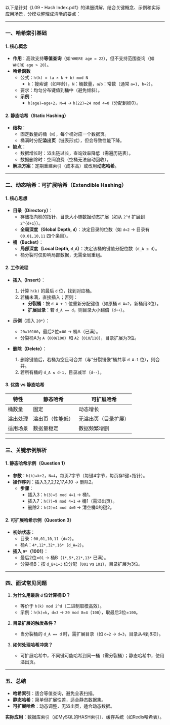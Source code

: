 以下是针对《L09 - Hash Index.pdf》的详细讲解，结合关键概念、示例和实际应用场景，分模块整理成清晰的要点：

---

### **一、哈希索引基础**
#### **1. 核心概念**
- **作用**：高效支持**等值查询**（如 `WHERE age = 22`），但不支持范围查询（如 `WHERE age > 20`）。
- **哈希函数**  
  - 公式：`h(k) = (a × k + b) mod N`  
    - `k`：搜索键（如年龄），`N`：桶数量，`a`/`b`：常数（通常 `a=1, b=2`）。  
  - 要求：均匀分布键值到桶中（避免倾斜）。  
  - **示例**：  
    - `h(age)=age+2`，`N=4` → `h(22)=24 mod 4=0`（分配到桶0）。

#### **2. 静态哈希（Static Hashing）**
- **结构**：  
  - 固定数量的桶（`N`），每个桶对应一个数据页。  
  - 桶满时分配**溢出页**（链表形式），但会导致性能下降。  
- **缺点**：  
  - 数据增长时：溢出链过长，查询效率降低（需遍历链表）。  
  - 数据删除时：空间浪费（空桶无法自动回收）。  
- **解决方案**：定期重建索引（成本高）或改用**动态哈希**。

---

### **二、动态哈希：可扩展哈希（Extendible Hashing）**
#### **1. 核心思想**
- **目录（Directory）**：  
  - 存储指向桶的指针，目录大小随数据动态扩展（如从 `2^d` 扩展到 `2^{d+1}`）。  
  - **全局深度（Global Depth, `d`）**：决定目录的位数（如 `d=2` → 目录有 `00,01,10,11` 四个条目）。  
- **桶（Bucket）**：  
  - **局部深度（Local Depth, `d_A`）**：决定该桶的键值分配位数（`d_A ≤ d`）。  
  - 桶分裂时仅影响局部数据，无需全局重组。

#### **2. 工作流程**
- **插入（Insert）**：  
  1. 计算 `h(k)` 的最后 `d` 位，找到对应桶。  
  2. 若桶未满，直接插入；否则：  
     - **分裂桶**：按 `d_A + 1` 位重新分配键值（如原桶 `d_A=2`，新桶用3位）。  
     - **扩展目录**：若 `d_A == d`，则目录大小翻倍（`d++`）。  
- **示例**（插入 `20*`）：  
  - `20=10100`，最后2位=`00` → 桶A（已满）。  
  - 分裂桶A为 `A`（`000`/`100`）和 `A2`（`010`/`110`），目录扩展为3位。

- **删除（Delete）**：  
  1. 删除键值后，若桶为空且可合并（与“分裂镜像”桶共享 `d_A-1` 位），则合并。  
  2. 若所有桶的 `d_A ≤ d-1`，目录减半（`d--`）。

#### **3. 优势 vs 静态哈希**
| **特性**               | **静态哈希**               | **可扩展哈希**               |
|------------------------|--------------------------|----------------------------|
| 桶数量                 | 固定                     | 动态增长                   |
| 溢出处理               | 溢出页（性能低）          | 无溢出页（目录扩展）        |
| 适用场景               | 数据量稳定               | 数据频繁增删               |

---

### **三、关键示例解析**
#### **1. 静态哈希示例（Question 1）**
- **参数**：`h(k)=k+2`，`N=4`，每页7字节（每键4字节，每页存1键+指针）。  
- **操作序列**：插入3,7,2,12,17,4,10 → 删除2。  
  - **步骤**：  
    - 插入3：`h(3)=5 mod 4=1` → 桶1。  
    - 插入7：`h(7)=9 mod 4=1` → 桶1（需溢出页）。  
    - 删除2：`h(2)=4 mod 4=0` → 清空桶0的键2。

#### **2. 可扩展哈希示例（Question 3）**
- **初始状态**：  
  - 目录：`00,01,10,11`（`d=2`）。  
  - 桶A：`4*,12*,32*,16*`（`d_A=2`）。  
- **插入 `9*`（1001）**：  
  - 最后2位=`01` → 桶B（`1*,5*,21*,13*` 已满）。  
  - 分裂桶B：按 `d_B+1=3` 位分配（`001` vs `101`），目录扩展为3位。

---

### **四、面试常见问题**
1. **为什么用最后 `d` 位计算桶ID？**  
   - 等价于 `h(k) mod 2^d`（二进制取模高效）。  
   - 示例：`h(k)=k`，`d=3` → `20 mod 8=4`（`100`），取最后3位=`100`。

2. **目录扩展的触发条件？**  
   - 当分裂桶的 `d_A == d` 时，需扩展目录（如 `d=2` → `d=3`，目录从4到8项）。

3. **如何处理哈希冲突？**  
   - 可扩展哈希中，不同键可能哈希到同一桶（需分裂桶）；静态哈希中，使用溢出页。

---

### **五、总结**
- **哈希索引**：适合等值查询，避免全表扫描。  
- **静态哈希**：简单但扩展性差，适合静态数据集。  
- **可扩展哈希**：动态调整，无溢出页，适合动态数据。  

**实际应用**：数据库索引（如MySQL的HASH索引）、缓存系统（如Redis哈希表）。
